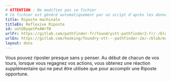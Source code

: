 ```yaml
---
# ATTENTION : Ne modifiez pas ce fichier
# Ce fichier est généré automatiquement par un script d'après les données du module Foundry VTT officiel et de sa traduction
title: Riposte machinale
titleEn: Reflexive Riposte
id: uotQ9yqetPoAWrfW
urlFr: https://gitlab.com/pathfinder-fr/foundryvtt-pathfinder2-fr/-/blob/master/data/feats/uotQ9yqetPoAWrfW.htm
urlEn: https://gitlab.com/hooking/foundry-vtt---pathfinder-2e/-/blob/master/packs/data/feats.db/reflexive-riposte.json
layout: dons
---
```

Vous pouvez riposter presque sans y penser. Au début de chacun de vos tours, lorsque vous regagnez vos actions, vous obtenez une réaction supplémentaire qui ne peut être utilisée que pour accomplir une Riposte opportune.
